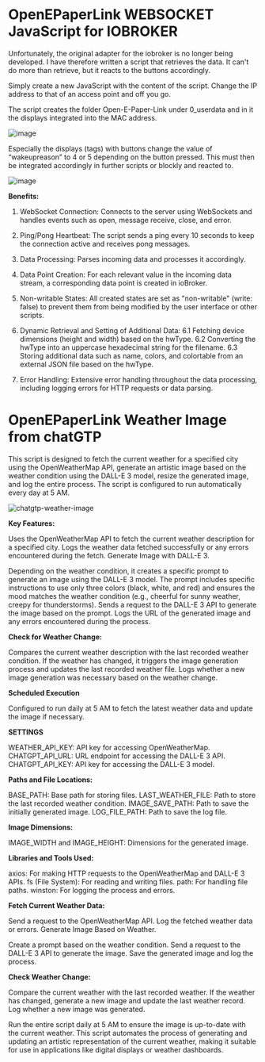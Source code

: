 # OpenEPaperLink WEBSOCKET JavaScript for IOBROKER

Unfortunately, the original adapter for the iobroker is no longer being developed. I have therefore written a script that retrieves the data. It can't do more than retrieve, but it reacts to the buttons accordingly. 

Simply create a new JavaScript with the content of the script. Change the IP address to that of an access point and off you go.

The script creates the folder Open-E-Paper-Link under 0_userdata and in it the displays integrated into the MAC address.

![image](https://github.com/slimline33/OpenEPaperLink-IOBROKER-JavaScript/assets/3323812/be35b6e2-e2fd-44d3-a2e3-af0448ef663e)

Especially the displays (tags) with buttons change the value of “wakeupreason” to 4 or 5 depending on the button pressed. This must then be integrated accordingly in further scripts or blockly and reacted to. 

![image](https://github.com/slimline33/OpenEPaperLink-IOBROKER-JavaScript/assets/3323812/64b703fd-88cf-4491-9676-883750a06da7)

**Benefits:**

1. WebSocket Connection: Connects to the server using WebSockets and handles events such as open, message receive, close, and error.

2. Ping/Pong Heartbeat: The script sends a ping every 10 seconds to keep the connection active and receives pong messages.

3. Data Processing: Parses incoming data and processes it accordingly.

4. Data Point Creation: For each relevant value in the incoming data stream, a corresponding data point is created in ioBroker.

5. Non-writable States: All created states are set as "non-writable" (write: false) to prevent them from being modified by the user interface or other scripts.

6. Dynamic Retrieval and Setting of Additional Data:
6.1 Fetching device dimensions (height and width) based on the hwType.
6.2 Converting the hwType into an uppercase hexadecimal string for the filename.
6.3 Storing additional data such as name, colors, and colortable from an external JSON file based on the hwType.

7. Error Handling: Extensive error handling throughout the data processing, including logging errors for HTTP requests or data parsing.

# OpenEPaperLink Weather Image from chatGTP

This script is designed to fetch the current weather for a specified city using the OpenWeatherMap API, generate an artistic image based on the weather condition using the DALL-E 3 model, resize the generated image, and log the entire process. The script is configured to run automatically every day at 5 AM.

![chatgtp-weather-image](https://github.com/slimline33/OpenEPaperLink-IOBROKER-JavaScript/assets/3323812/6d188e34-8866-4bf0-9934-a93aad208301)

**Key Features:**

Uses the OpenWeatherMap API to fetch the current weather description for a specified city.
Logs the weather data fetched successfully or any errors encountered during the fetch.
Generate Image with DALL-E 3.

Depending on the weather condition, it creates a specific prompt to generate an image using the DALL-E 3 model.
The prompt includes specific instructions to use only three colors (black, white, and red) and ensures the mood matches the weather condition (e.g., cheerful for sunny weather, creepy for thunderstorms).
Sends a request to the DALL-E 3 API to generate the image based on the prompt.
Logs the URL of the generated image and any errors encountered during the process.

**Check for Weather Change:**

Compares the current weather description with the last recorded weather condition. If the weather has changed, it triggers the image generation process and updates the last recorded weather file.
Logs whether a new image generation was necessary based on the weather change. 

**Scheduled Execution**

Configured to run daily at 5 AM to fetch the latest weather data and update the image if necessary.

**SETTINGS**

WEATHER_API_KEY: API key for accessing OpenWeatherMap.
CHATGPT_API_URL: URL endpoint for accessing the DALL-E 3 API.
CHATGPT_API_KEY: API key for accessing the DALL-E 3 model.

**Paths and File Locations:**

BASE_PATH: Base path for storing files.
LAST_WEATHER_FILE: Path to store the last recorded weather condition.
IMAGE_SAVE_PATH: Path to save the initially generated image.
LOG_FILE_PATH: Path to save the log file.

**Image Dimensions:**

IMAGE_WIDTH and IMAGE_HEIGHT: Dimensions for the generated image.

**Libraries and Tools Used:**

axios: For making HTTP requests to the OpenWeatherMap and DALL-E 3 APIs.
fs (File System): For reading and writing files.
path: For handling file paths.
winston: For logging the process and errors.

**Fetch Current Weather Data:**

Send a request to the OpenWeatherMap API. Log the fetched weather data or errors. Generate Image Based on Weather.

Create a prompt based on the weather condition. Send a request to the DALL-E 3 API to generate the image. Save the generated image and log the process.

**Check Weather Change:**

Compare the current weather with the last recorded weather. If the weather has changed, generate a new image and update the last weather record. Log whether a new image was generated.

Run the entire script daily at 5 AM to ensure the image is up-to-date with the current weather.
This script automates the process of generating and updating an artistic representation of the current weather, making it suitable for use in applications like digital displays or weather dashboards.
